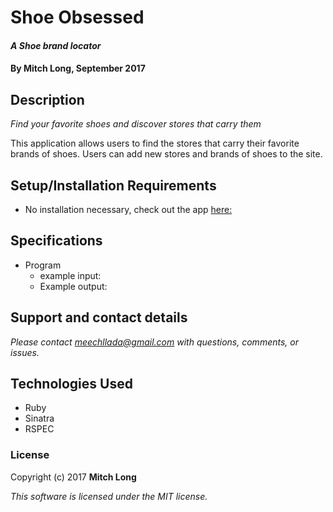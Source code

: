 # Shoe Obsessed

#### _A Shoe brand locator_

#### By Mitch Long, September 2017

## Description

_Find your favorite shoes and discover stores that carry them_

This application allows users to find the stores that carry their favorite brands of shoes. Users can add new stores and brands of shoes to the site.




## Setup/Installation Requirements

* No installation necessary, check out the app [here:](https://)

## Specifications

* Program
  * example input:
  * Example output:



## Support and contact details

_Please contact [meechllada@gmail.com](mailto:meechllada@gmail.com) with questions, comments, or issues._

## Technologies Used

* Ruby
* Sinatra
* RSPEC

### License

Copyright (c) 2017 **Mitch Long**

*This software is licensed under the MIT license.*
